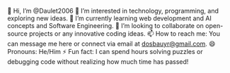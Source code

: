 👋 Hi, I’m @Daulet2006
👀 I’m interested in technology, programming, and exploring new ideas.
🌱 I’m currently learning web development and AI concepts and Software Engineering.
💞️ I’m looking to collaborate on open-source projects or any innovative coding ideas.
📫 How to reach me: You can message me here or connect via email at dosbauyr@gmail.com.
😄 Pronouns: He/Him
⚡ Fun fact: I can spend hours solving puzzles or debugging code without realizing how much time has passed!
<!---
Daulet2006/Daulet2006 is a ✨ special ✨ repository because its `README.md` (this file) appears on your GitHub profile.
You can click the Preview link to take a look at your changes.
--->
